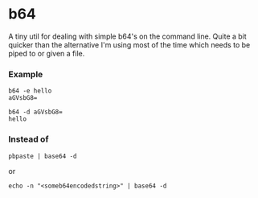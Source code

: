 # b64
A tiny util for dealing with simple b64's on the command line. Quite a bit quicker than the alternative I'm using
most of the time which needs to be piped to or given a file.

### Example
```
b64 -e hello
aGVsbG8=

b64 -d aGVsbG8=
hello
```
 

### Instead of
```
pbpaste | base64 -d
```

or

```
echo -n "<someb64encodedstring>" | base64 -d
```

